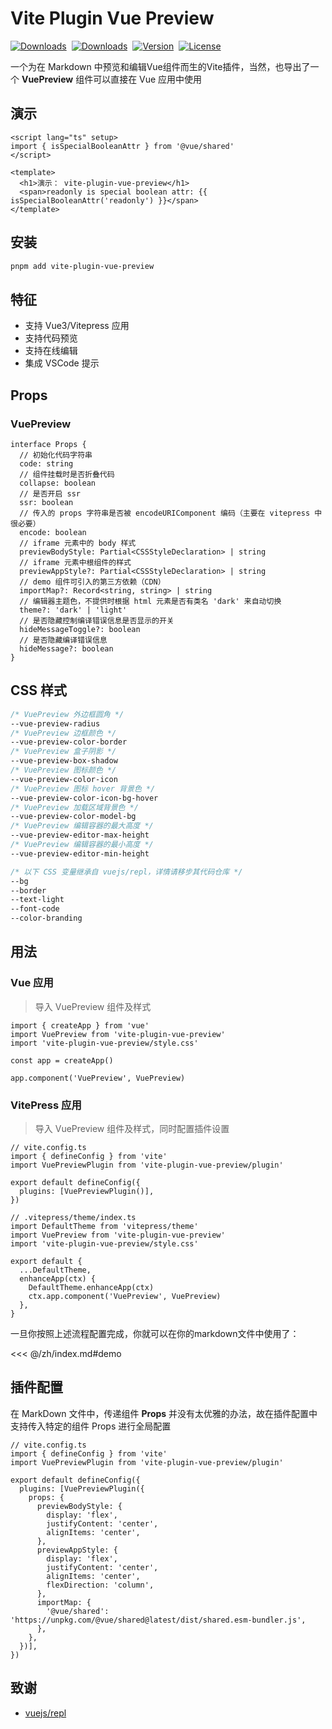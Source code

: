 # Vite Plugin Vue Preview

<p style="display: flex; align-items: center; gap: 8px;">
  <a href="https://github.com/liting-yes/vite-plugin-vue-preview"><img src="https://img.shields.io/github/stars/liting-yes/vite-plugin-vue-preview" alt="Downloads"></a>
  <a href="https://www.npmjs.com/package/vite-plugin-vue-preview"><img src="https://img.shields.io/npm/dm/vite-plugin-vue-preview" alt="Downloads"></a>
  <a href="https://www.npmjs.com/package/vite-plugin-vue-preview"><img src="https://img.shields.io/npm/v/vite-plugin-vue-preview" alt="Version"></a>
  <a href="https://www.npmjs.com/package/vite-plugin-vue-preview"><img src="https://img.shields.io/npm/l/vite-plugin-vue-preview" alt="License"></a>
</p>

一个为在 Markdown 中预览和编辑Vue组件而生的Vite插件，当然，也导出了一个 **VuePreview** 组件可以直接在 Vue 应用中使用

## 演示

<!-- #region demo -->
```vue preview
<script lang="ts" setup>
import { isSpecialBooleanAttr } from '@vue/shared'
</script>

<template>
  <h1>演示： vite-plugin-vue-preview</h1>
  <span>readonly is special boolean attr: {{ isSpecialBooleanAttr('readonly') }}</span>
</template>
```
<!-- #endregion demo -->

## 安装

```bash
pnpm add vite-plugin-vue-preview
```

## 特征

- 支持 Vue3/Vitepress 应用
- 支持代码预览
- 支持在线编辑
- 集成 VSCode 提示

## Props

### VuePreview

```TS
interface Props {
  // 初始化代码字符串
  code: string
  // 组件挂载时是否折叠代码
  collapse: boolean
  // 是否开启 ssr
  ssr: boolean
  // 传入的 props 字符串是否被 encodeURIComponent 编码（主要在 vitepress 中很必要）
  encode: boolean
  // iframe 元素中的 body 样式
  previewBodyStyle: Partial<CSSStyleDeclaration> | string
  // iframe 元素中根组件的样式
  previewAppStyle?: Partial<CSSStyleDeclaration> | string
  // demo 组件可引入的第三方依赖（CDN）
  importMap?: Record<string, string> | string
  // 编辑器主题色，不提供时根据 html 元素是否有类名 'dark' 来自动切换
  theme?: 'dark' | 'light'
  // 是否隐藏控制编译错误信息是否显示的开关
  hideMessageToggle?: boolean
  // 是否隐藏编译错误信息
  hideMessage?: boolean
}
```

## CSS 样式

```CSS
/* VuePreview 外边框圆角 */
--vue-preview-radius
/* VuePreview 边框颜色 */
--vue-preview-color-border
/* VuePreview 盒子阴影 */
--vue-preview-box-shadow
/* VuePreview 图标颜色 */
--vue-preview-color-icon
/* VuePreview 图标 hover 背景色 */
--vue-preview-color-icon-bg-hover
/* VuePreview 加载区域背景色 */
--vue-preview-color-model-bg
/* VuePreview 编辑容器的最大高度 */
--vue-preview-editor-max-height
/* VuePreview 编辑容器的最小高度 */
--vue-preview-editor-min-height

/* 以下 CSS 变量继承自 vuejs/repl，详情请移步其代码仓库 */
--bg
--border
--text-light
--font-code
--color-branding
```

## 用法

### Vue 应用

> 导入 VuePreview 组件及样式

```TS
import { createApp } from 'vue'
import VuePreview from 'vite-plugin-vue-preview'
import 'vite-plugin-vue-preview/style.css'

const app = createApp()

app.component('VuePreview', VuePreview)
```

### VitePress 应用

> 导入 VuePreview 组件及样式，同时配置插件设置

```TS
// vite.config.ts
import { defineConfig } from 'vite'
import VuePreviewPlugin from 'vite-plugin-vue-preview/plugin'

export default defineConfig({
  plugins: [VuePreviewPlugin()],
})

// .vitepress/theme/index.ts
import DefaultTheme from 'vitepress/theme'
import VuePreview from 'vite-plugin-vue-preview'
import 'vite-plugin-vue-preview/style.css'

export default {
  ...DefaultTheme,
  enhanceApp(ctx) {
    DefaultTheme.enhanceApp(ctx)
    ctx.app.component('VuePreview', VuePreview)
  },
}
```

一旦你按照上述流程配置完成，你就可以在你的markdown文件中使用了：

<<< @/zh/index.md#demo

## 插件配置

在 MarkDown 文件中，传递组件 **Props** 并没有太优雅的办法，故在插件配置中支持传入特定的组件 Props 进行全局配置

```TS
// vite.config.ts
import { defineConfig } from 'vite'
import VuePreviewPlugin from 'vite-plugin-vue-preview/plugin'

export default defineConfig({
  plugins: [VuePreviewPlugin({
    props: {
      previewBodyStyle: {
        display: 'flex',
        justifyContent: 'center',
        alignItems: 'center',
      },
      previewAppStyle: {
        display: 'flex',
        justifyContent: 'center',
        alignItems: 'center',
        flexDirection: 'column',
      },
      importMap: {
        '@vue/shared': 'https://unpkg.com/@vue/shared@latest/dist/shared.esm-bundler.js',
      },
    },
  })],
})
```

## 致谢

- [vuejs/repl](https://github.com/vuejs/repl)
